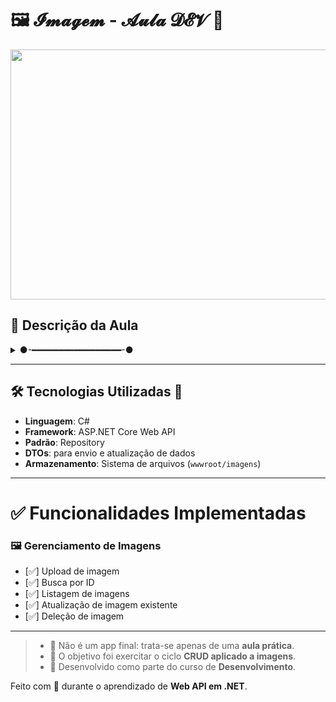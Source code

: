 # 🖼️ 𝓘𝓶𝓪𝓰𝓮𝓶 - 𝓐𝓾𝓵𝓪 𝓓𝓔𝓥 🔄  

<img src="https://media3.giphy.com/media/v1.Y2lkPTc5MGI3NjExNjhpdXJ5OHY1ODloZ3E3cTBpZmFydGxhYnBmeHBpOWJhZWEwcDlmbiZlcD12MV9pbnRlcm5hbF9naWZfYnlfaWQmY3Q9Zw/uQZTgSuGZMTHG/giphy.gif" width="900" height="400" />  

## 💬 **Descrição da Aula**
<details>
  <summary>
  ●-━━━━━━━━━━━━━━━━━-●
  </summary>
  ❝ A aula foi uma atividade prática desenvolvida em ASP.NET Core Web API, com foco em aprender como trabalhar com upload, busca por ID, listagem, atualização e deleção de imagens. ❞  
  <br>
</details>

---

## 🛠️ **Tecnologias Utilizadas** 🔧
- **Linguagem**: C#  
- **Framework**: ASP.NET Core Web API  
- **Padrão**: Repository  
- **DTOs**: para envio e atualização de dados  
- **Armazenamento**: Sistema de arquivos (`wwwroot/imagens`)  

---

# ✅ **Funcionalidades Implementadas**

### 🖼️ **Gerenciamento de Imagens**
- [✅] Upload de imagem  
- [✅] Busca por ID  
- [✅] Listagem de imagens  
- [✅] Atualização de imagem existente  
- [✅] Deleção de imagem  

---

> - 🚫 Não é um app final: trata-se apenas de uma **aula prática**.  
> - 📌 O objetivo foi exercitar o ciclo **CRUD aplicado a imagens**.  
> - 💾 Desenvolvido como parte do curso de **Desenvolvimento**.  

Feito com 💜 durante o aprendizado de **Web API em .NET**.  
